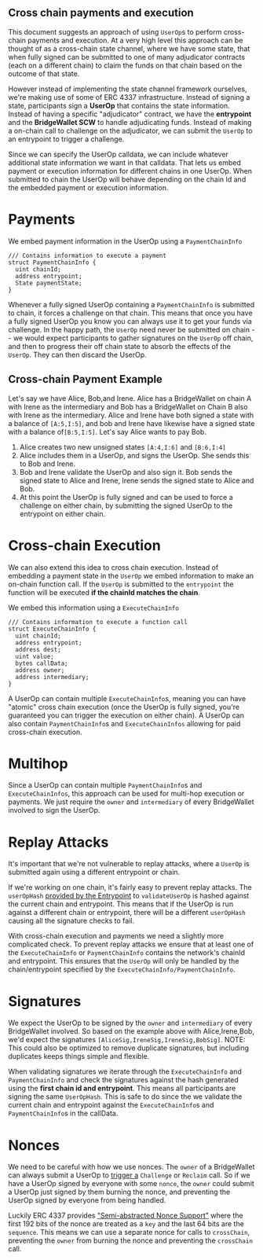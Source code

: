## Cross chain payments and execution

This document suggests an approach of using `UserOp`s to perform cross-chain payments and execution. At a very high level this approach can be thought of as a cross-chain state channel, where we have some state, that when fully signed can be submitted to one of many adjudicator contracts (each on a different chain) to claim the funds on that chain based on the outcome of that state.

However instead of implementing the state channel framework ourselves, we're making use of some of ERC 4337 infrastructure. Instead of signing a state, participants sign a **UserOp** that contains the state information. Instead of having a specific "adjudicator" contract, we have the **entrypoint** and the **BridgeWallet SCW** to handle adjudicating funds. Instead of making a on-chain call to challenge on the adjudicator, we can submit the `UserOp` to an entrypoint to trigger a challenge.

Since we can specify the UserOp calldata, we can include whatever additional state information we want in that calldata. That lets us embed payment or execution information for different chains in one UserOp. When submitted to chain the UserOp will behave depending on the chain Id and the embedded payment or execution information.

# Payments

We embed payment information in the UserOp using a `PaymentChainInfo`

```solidity
/// Contains information to execute a payment
struct PaymentChainInfo {
  uint chainId;
  address entrypoint;
  State paymentState;
}

```

Whenever a fully signed UserOp containing a `PaymentChainInfo` is submitted to chain, it forces a challenge on that chain. This means that once you have a fully signed UserOp you know you can always use it to get your funds via challenge. In the happy path, the `UserOp` need never be submitted on chain -- we would expect participants to gather signatures on the `UserOp` off chain, and then to progress their off chain state to absorb the effects of the `UserOp`. They can then discard the UserOp.

## Cross-chain Payment Example

Let's say we have Alice, Bob,and Irene. Alice has a BridgeWallet on chain A with Irene as the intermediary and Bob has a BridgeWallet on Chain B also with Irene as the intermediary. Alice and Irene have both signed a state with a balance of `[A:5,I:5]`, and bob and Irene have likewise have a signed state with a balance of`[B:5,I:5]`. Let's say Alice wants to pay Bob.

1. Alice creates two new unsigned states `[A:4,I:6]` and `[B:6,I:4]`
2. Alice includes them in a UserOp, and signs the UserOp. She sends this to Bob and Irene.
3. Bob and Irene validate the UserOp and also sign it. Bob sends the signed state to Alice and Irene, Irene sends the signed state to Alice and Bob.
4. At this point the UserOp is fully signed and can be used to force a challenge on either chain, by submitting the signed UserOp to the entrypoint on either chain.

# Cross-chain Execution

We can also extend this idea to cross chain execution. Instead of embedding a payment state in the `UserOp` we embed information to make an on-chain function call. If the `UserOp` is submitted to the `entrypoint` the function will be executed **if the chainId matches the chain**.

We embed this information using a `ExecuteChainInfo`

```solidity
/// Contains information to execute a function call
struct ExecuteChainInfo {
  uint chainId;
  address entrypoint;
  address dest;
  uint value;
  bytes callData;
  address owner;
  address intermediary;
}
```

A UserOp can contain multiple `ExecuteChainInfo`s, meaning you can have "atomic" cross chain execution (once the UserOp is fully signed, you're guaranteed you can trigger the execution on either chain). A UserOp can also contain `PaymentChainInfo`s and `ExecuteChainInfos` allowing for paid cross-chain execution.

# Multihop

Since a UserOp can contain multiple `PaymentChainInfo`s and `ExecuteChainInfos`, this approach can be used for multi-hop execution or payments. We just require the `owner` and `intermediary` of every BridgeWallet involved to sign the UserOp.

# Replay Attacks

It's important that we're not vulnerable to replay attacks, where a `UserOp` is submitted again using a different entrypoint or chain.

If we're working on one chain, it's fairly easy to prevent replay attacks. The `userOpHash` [provided by the Entrypoint](https://github.com/magmo/Bridge-Wallet/blob/ad6d24fa2435f449751d1b61e24d12faff1f83a9/contracts/core/EntryPoint.sol#L298) to `validateUserOp` is hashed against the current chain and entrypoint. This means that if the UserOp is run against a different chain or entrypoint, there will be a different `userOpHash` causing all the signature checks to fail.

With cross-chain execution and payments we need a slightly more complicated check. To prevent replay attacks we ensure that at least one of the `ExecuteChainInfo` or `PaymentChainInfo` contains the network's chainId and entrypoint. This ensures that the `UserOp` will only be handled by the chain/entrypoint specified by the `ExecuteChainInfo/PaymentChainInfo`.

# Signatures

We expect the UserOp to be signed by the `owner` and `intermediary` of every BridgeWallet involved. So based on the example above with Alice,Irene,Bob, we'd expect the signatures `[AliceSig,IreneSig,IreneSig,BobSig]`. NOTE: This could also be optimized to remove duplicate signatures, but including duplicates keeps things simple and flexible.

When validating signatures we iterate through the `ExecuteChainInfo` and `PaymentChainInfo` and check the signatures against the hash generated using the **first chain id and entrypoint**. This means all participants are signing the same `UserOpHash`. This is safe to do since the we validate the current chain and entrypoint against the `ExecuteChainInfo`s and `PaymentChainInfo`s in the callData.

# Nonces

We need to be careful with how we use nonces. The `owner` of a BridgeWallet can always submit a UserOp to [trigger a](https://github.com/magmo/Bridge-Wallet/blob/66dbb9c41ea8830218265b4def76824320df6bca/contracts/SCBridgeWallet.sol#L207) `Challenge` or `Reclaim` call. So if we have a UserOp signed by everyone with some `nonce`, the `owner` could submit a UserOp just signed by them burning the nonce, and preventing the UserOp signed by everyone from being handled.

Luckily ERC 4337 provides ["Semi-abstracted Nonce Support"](https://eips.ethereum.org/EIPS/eip-4337#semi-abstracted-nonce-support) where the first 192 bits of the nonce are treated as a `key` and the last 64 bits are the `sequence`. This means we can use a separate nonce for calls to `crossChain`, preventing the `owner` from burning the nonce and preventing the `crossChain` call.
